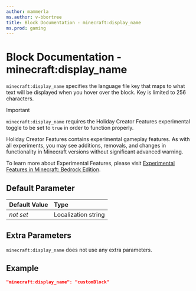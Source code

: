 ```yaml
---
author: mammerla
ms.author: v-bbortree
title: Block Documentation - minecraft:display_name
ms.prod: gaming
---
```


# Block Documentation - minecraft:display_name

`minecraft:display_name` specifies the language file key that maps to what text will be displayed when you hover over the block. Key is limited to 256 characters.

>[!IMPORTANT]
> `minecraft:display_name` requires the Holiday Creator Features experimental toggle to be set to `true` in order to function properly.
>
>Holiday Creator Features contains experimental gameplay features. As with all experiments, you may see additions, removals, and changes in functionality in Minecraft versions without significant advanced warning.
>
>To learn more about Experimental Features, please visit [Experimental Features in Minecraft: Bedrock Edition](../../../../../Documents/ExperimentalFeaturesToggle.md).

## Default Parameter

|Default Value|Type |
|:----|:----|
|*not set*| Localization string|

## Extra Parameters

`minecraft:display_name` does not use any extra parameters.

## Example

```json
"minecraft:display_name": "customBlock"
```
